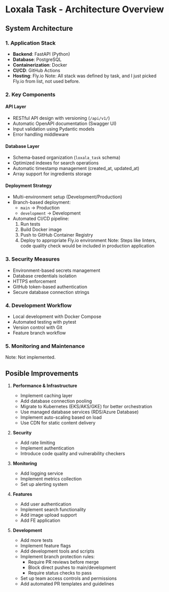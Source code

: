 # Loxala Task - Architecture Overview

## System Architecture

### 1. Application Stack
- **Backend**: FastAPI (Python)
- **Database**: PostgreSQL
- **Containerization**: Docker
- **CI/CD**: GitHub Actions
- **Hosting**: Fly.io
Note: All stack was defined by task, and I just picked Fly.io from list, not used before.

### 2. Key Components

#### API Layer
- RESTful API design with versioning (`/api/v1/`)
- Automatic OpenAPI documentation (Swagger UI)
- Input validation using Pydantic models
- Error handling middleware

#### Database Layer
- Schema-based organization (`loxala_task` schema)
- Optimized indexes for search operations
- Automatic timestamp management (created_at, updated_at)
- Array support for ingredients storage

#### Deployment Strategy
- Multi-environment setup (Development/Production)
- Branch-based deployment:
  - `main` → Production
  - `development` → Development
- Automated CI/CD pipeline:
  1. Run tests
  2. Build Docker image
  3. Push to GitHub Container Registry
  4. Deploy to appropriate Fly.io environment
Note: Steps like linters, code quality check would be included in production application

### 3. Security Measures
- Environment-based secrets management
- Database credentials isolation
- HTTPS enforcement
- GitHub token-based authentication
- Secure database connection strings

### 4. Development Workflow
- Local development with Docker Compose
- Automated testing with pytest
- Version control with Git
- Feature branch workflow

### 5. Monitoring and Maintenance
Note: Not implemented.


## Posible Improvements

1. **Performance & Infrastructure**
   - Implement caching layer
   - Add database connection pooling
   - Migrate to Kubernetes (EKS/AKS/GKE) for better orchestration
   - Use managed database services (RDS/Azure Database)
   - Implement auto-scaling based on load
   - Use CDN for static content delivery

2. **Security**
   - Add rate limiting
   - Implement authentication
   - Introduce code quality and vulnerability checkers

3. **Monitoring**
   - Add logging service
   - Implement metrics collection
   - Set up alerting system

4. **Features**
   - Add user authentication
   - Implement search functionality
   - Add image upload support
   - Add FE application

5. **Development**
   - Add more tests
   - Implement feature flags
   - Add development tools and scripts
   - Implement branch protection rules:
     - Require PR reviews before merge
     - Block direct pushes to main/development
     - Require status checks to pass
   - Set up team access controls and permissions
   - Add automated PR templates and guidelines
